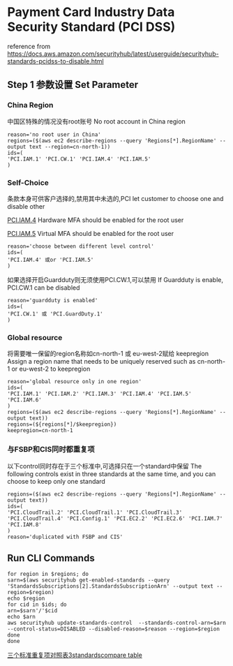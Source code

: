 # Payment Card Industry Data Security Standard (PCI DSS)
reference from https://docs.aws.amazon.com/securityhub/latest/userguide/securityhub-standards-pcidss-to-disable.html
## Step 1 参数设置 Set Parameter
### China Region
中国区特殊的情况没有root账号 No root account in China region
```
reason='no root user in China'
regions=($(aws ec2 describe-regions --query 'Regions[*].RegionName' --output text --region=cn-north-1))
ids=(
'PCI.IAM.1' 'PCI.CW.1' 'PCI.IAM.4' 'PCI.IAM.5'
)

```
### Self-Choice
条款本身可供客户选择的,禁用其中未选的,PCI let customer to choose one and disable other

[PCI.IAM.4](https://docs.aws.amazon.com/securityhub/latest/userguide/securityhub-pci-controls.html#pcidss-iam-1:~:text=resources%20as%20expected.-,%5BPCI.IAM.4%5D%20Hardware%20MFA%20should%20be%20enabled%20for%20the%20root%20user,-Severity%3A%20Critical) Hardware MFA should be enabled for the root user 

[PCI.IAM.5](https://docs.aws.amazon.com/securityhub/latest/userguide/securityhub-pci-controls.html#pcidss-iam-1:~:text=to%20your%20selection.-,%5BPCI.IAM.5%5D%20Virtual%20MFA%20should%20be%20enabled%20for%20the%20root%20user,-Severity%3A%20Critical)
Virtual MFA should be enabled for the root user 
```
reason='choose between different level control'
ids=(
'PCI.IAM.4' 或or 'PCI.IAM.5' 
)

```
如果选择开启Guardduty则无须使用PCI.CW.1,可以禁用
If Guardduty is enable, PCI.CW.1 can be disabled

```
reason='guardduty is enabled'
ids=(
'PCI.CW.1' 或 'PCI.GuardDuty.1'
)

```
### Global resource
将需要唯一保留的region名称如cn-north-1 或 eu-west-2赋给 keepregion
Assign a region name that needs to be uniquely reserved such as cn-north-1 or eu-west-2 to keepregion
```
reason='global resource only in one region'
ids=(
'PCI.IAM.1' 'PCI.IAM.2' 'PCI.IAM.3' 'PCI.IAM.4' 'PCI.IAM.5' 'PCI.IAM.6'
)
regions=($(aws ec2 describe-regions --query 'Regions[*].RegionName' --output text))
regions=(${regions[*]/$keepregion}) 
keepregion=cn-north-1
```


### 与FSBP和CIS同时都重复项
以下control同时存在于三个标准中,可选择只在一个standard中保留
The following controls exist in three standards at the same time, and you can choose to keep only one standard
```
regions=($(aws ec2 describe-regions --query 'Regions[*].RegionName' --output text))
ids=(
'PCI.CloudTrail.2' 'PCI.CloudTrail.1' 'PCI.CloudTrail.3' 'PCI.CloudTrail.4' 'PCI.Config.1' 'PCI.EC2.2' 'PCI.EC2.6' 'PCI.IAM.7' 'PCI.IAM.8' 
)
reason='duplicated with FSBP and CIS'
```

## Run CLI Commands

```
for region in $regions; do
sarn=$(aws securityhub get-enabled-standards --query 'StandardsSubscriptions[2].StandardsSubscriptionArn' --output text --region=$region)
echo $region
for cid in $ids; do
arn=$sarn'/'$cid
echo $arn
aws securityhub update-standards-control  --standards-control-arn=$arn --control-status=DISABLED --disabled-reason=$reason --region=$region
done
done
```

[三个标准重复项对照表3standardscompare table](https://github.com/jessicawyc/securityhub-standard-control-disable#%E4%B8%89%E4%B8%AA%E6%A0%87%E5%87%86%E7%9A%84%E7%9B%B8%E4%BC%BC%E6%88%96%E9%87%8D%E5%A4%8D%E6%9D%A1%E6%AC%BE%E5%AF%B9%E7%85%A7)

